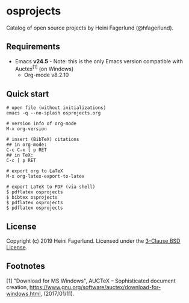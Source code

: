 # osprojects

Catalog of open source projects by Heini Fagerlund (@hfagerlund).

## Requirements

* Emacs **v24.5** - Note: this is the only Emacs version compatible with Auctex<sup>[1]</sup> (on Windows)
  * Org-mode v8.2.10

## Quick start

```
# open file (without initializations)
emacs -q --no-splash osprojects.org

# version info of org-mode
M-x org-version

# insert (BibTeX) citations
## in org-mode:
C-c C-x [ p RET
## in TeX:
C-c [ p RET

# export org to LaTeX
M-x org-latex-export-to-latex

# export LaTeX to PDF (via shell)
$ pdflatex osprojects
$ bibtex osprojects
$ pdflatex osprojects
$ pdflatex osprojects
```

## License
Copyright (c) 2019 Heini Fagerlund. Licensed under the [3-Clause BSD License](https://github.com/hfagerlund/osprojects/blob/master/LICENSE).

## Footnotes
[1] "Download for MS Windows", AUCTeX – Sophisticated document creation, https://www.gnu.org/software/auctex/download-for-windows.html, (2017/01/11).